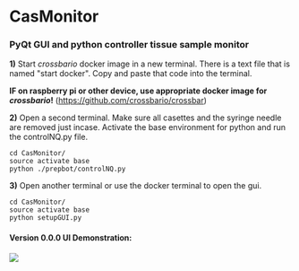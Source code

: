 # CasMonitor
### PyQt GUI and python controller tissue sample monitor 

__1)__ Start _crossbario_ docker image in a new terminal. There is a text file that is named "start docker". Copy and paste that code into the terminal.

**IF on raspberry pi or other device, use appropriate docker image for _crossbario_!** (https://github.com/crossbario/crossbar)

__2)__ Open a second terminal. Make sure all casettes and the syringe needle are removed just incase. Activate the base environment for python and run the controlNQ.py file.

    cd CasMonitor/
    source activate base
    python ./prepbot/controlNQ.py

__3)__ Open another terminal or use the docker terminal to open the gui.

    cd CasMonitor/
    source activate base
    python setupGUI.py
    

#### Version 0.0.0 UI Demonstration:
![](examples/ProgressGIFs/9-11-UI-demonstration.gif)
